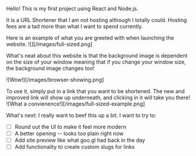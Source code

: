 Hello! This is my first project using React and Node.js.

It is a URL Shortener that I am not hosting although I totally could. Hosting fees are a tad more than what I want to spend currently. 

Here is an example of what you are greeted with when launching the website.
![][/images/full-sized.png]

What's neat about this website is that the background image is dependent on the size of your window meaning that if you change your window size, the background image changes too! 

![Wow!][/images/browser-showing.png]

To use it, simply put in a link that you want to be shortened. The new and improved link will show up underneath, and clicking in it will take you there!
![What a convienence!][/images/full-sized-example.png]

What's next: I really want to beef this up a bit. I want to try to:
- [ ] Round out the UI to make it feel more modern
- [ ] A better opening -- looks too plain right now
- [ ] Add site preview like what goo.gl had back in the day
- [ ] Add functionality to create custom slugs for links
